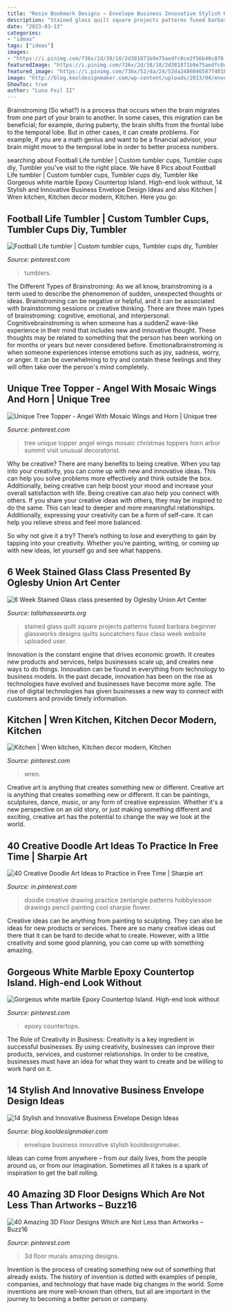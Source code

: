 ```yaml
---
title: "Resin Bookmark Designs ~ Envelope Business Innovative Stylish Kooldesignmaker"
description: "Stained glass quilt square projects patterns fused barbara beginner glassworks designs quilts suncatchers faux class week website uploaded user"
date: "2023-03-13"
categories:
- "ideas"
tags: ["ideas"]
images:
- "https://i.pinimg.com/736x/2d/38/18/2d381871b9e75aedfc0ce2f56b40c878.jpg"
featuredImage: "https://i.pinimg.com/736x/2d/38/18/2d381871b9e75aedfc0ce2f56b40c878.jpg"
featured_image: "https://i.pinimg.com/736x/52/da/24/52da2486046587f401bb8d6ee3b5a8e8.jpg"
image: "http://blog.kooldesignmaker.com/wp-content/uploads/2013/04/envelope-design-24.jpg"
ShowToc: true
author: "Luna Feil II"
---
```



Brainstroming (So what?) is a process that occurs when the brain migrates from one part of your brain to another. In some cases, this migration can be beneficial; for example, during puberty, the brain shifts from the frontal lobe to the temporal lobe. But in other cases, it can create problems. For example, if you are a math genius and want to be a financial advisor, your brain might move to the temporal lobe in order to better process numbers.

	

		
searching about Football Life tumbler | Custom tumbler cups, Tumbler cups diy, Tumbler you've visit to the right place. We have 8 Pics about Football Life tumbler | Custom tumbler cups, Tumbler cups diy, Tumbler like Gorgeous white marble Epoxy Countertop Island. High-end look without, 14 Stylish and Innovative Business Envelope Design Ideas and also Kitchen | Wren kitchen, Kitchen decor modern, Kitchen. Here you go:
		
    
## Football Life Tumbler | Custom Tumbler Cups, Tumbler Cups Diy, Tumbler

<img loading=lazy src="https://i.pinimg.com/736x/52/da/24/52da2486046587f401bb8d6ee3b5a8e8.jpg" onerror="this.onerror=null;this.src='https://tse4.mm.bing.net/th?id=OIP.buKB5taOU5mjVY_zqHYtCwHaJ3&amp;pid=15.1';" alt="Football Life tumbler | Custom tumbler cups, Tumbler cups diy, Tumbler">

_Source: pinterest.com_

>tumblers. 

	

The Different Types of Brainstroming:
As we all know, brainstroming is a term used to describe the phenomenon of sudden, unexpected thoughts or ideas. Brainstroming can be negative or helpful, and it can be associated with brainstorming sessions or creative thinking. There are three main types of brainstroming: cognitive, emotional, and interpersonal. 
Cognitivebrainstroming is when someone has a suddenZ wave-like experience in their mind that includes new and innovative thought. These thoughts may be related to something that the person has been working on for months or years but never considered before. Emotionalbrainstroming is when someone experiences intense emotions such as joy, sadness, worry, or anger. It can be overwhelming to try and contain these feelings and they will often take over the person's mind completely.

    
## Unique Tree Topper - Angel With Mosaic Wings And Horn | Unique Tree

<img loading=lazy src="https://i.pinimg.com/736x/57/e4/db/57e4dbc5cc805f48d06ce0a14ecf0768--unique-christmas-tree-toppers-christmas-decorations.jpg" onerror="this.onerror=null;this.src='https://tse1.mm.bing.net/th?id=OIP.vLkV9zkg-O_6ORZE6v80XAHaJ3&amp;pid=15.1';" alt="Unique Tree Topper - Angel With Mosaic Wings and Horn | Unique tree">

_Source: pinterest.com_

>tree unique topper angel wings mosaic christmas toppers horn arbor summit visit unusual decoratorist. 

	

Why be creative?
There are many benefits to being creative. When you tap into your creativity, you can come up with new and innovative ideas. This can help you solve problems more effectively and think outside the box. Additionally, being creative can help boost your mood and increase your overall satisfaction with life.
Being creative can also help you connect with others. If you share your creative ideas with others, they may be inspired to do the same. This can lead to deeper and more meaningful relationships. Additionally, expressing your creativity can be a form of self-care. It can help you relieve stress and feel more balanced.

So why not give it a try? There’s nothing to lose and everything to gain by tapping into your creativity. Whether you’re painting, writing, or coming up with new ideas, let yourself go and see what happens.

    
## 6 Week Stained Glass Class Presented By Oglesby Union Art Center

<img loading=lazy src="https://www.tallahasseearts.org/wp-content/uploads/sites/www.tallahasseearts.org/images/2016/09/primary-6-Week-Stained-Glass-class-1475017708.jpeg" onerror="this.onerror=null;this.src='https://tse1.mm.bing.net/th?id=OIP.arwXbuVnOYXslGqSWGTPigHaG_&amp;pid=15.1';" alt="6 Week Stained Glass class presented by Oglesby Union Art Center">

_Source: tallahasseearts.org_

>stained glass quilt square projects patterns fused barbara beginner glassworks designs quilts suncatchers faux class week website uploaded user. 

	

Innovation is the constant engine that drives economic growth. It creates new products and services, helps businesses scale up, and creates new ways to do things. Innovation can be found in everything from technology to business models. In the past decade, innovation has been on the rise as technologies have evolved and businesses have become more agile. The rise of digital technologies has given businesses a new way to connect with customers and provide timely information.

    
## Kitchen | Wren Kitchen, Kitchen Decor Modern, Kitchen

<img loading=lazy src="https://i.pinimg.com/736x/1e/2c/dd/1e2cddd0efe1764e70902a7c85480bf8.jpg" onerror="this.onerror=null;this.src='https://tse3.mm.bing.net/th?id=OIP.gWdpGpyFl-HofjCSqN1wmwHaJ3&amp;pid=15.1';" alt="Kitchen | Wren kitchen, Kitchen decor modern, Kitchen">

_Source: pinterest.com_

>wren. 

	

Creative art is anything that creates something new or different.
Creative art is anything that creates something new or different. It can be paintings, sculptures, dance, music, or any form of creative expression. Whether it's a new perspective on an old story, or just making something different and exciting, creative art has the potential to change the way we look at the world.

    
## 40 Creative Doodle Art Ideas To Practice In Free Time | Sharpie Art

<img loading=lazy src="https://i.pinimg.com/736x/3f/04/fd/3f04fd471fd2a4906a693da66701b7b2.jpg" onerror="this.onerror=null;this.src='https://tse4.mm.bing.net/th?id=OIP.QdGUbNukvqxfb78FDaie1gHaMW&amp;pid=15.1';" alt="40 Creative Doodle Art Ideas to Practice in Free Time | Sharpie art">

_Source: in.pinterest.com_

>doodle creative drawing practice zentangle patterns hobbylesson drawings pencil painting cool sharpie flower. 

	

Creative ideas can be anything from painting to sculpting. They can also be ideas for new products or services. There are so many creative ideas out there that it can be hard to decide what to create. However, with a little creativity and some good planning, you can come up with something amazing.

    
## Gorgeous White Marble Epoxy Countertop Island. High-end Look Without

<img loading=lazy src="https://i.pinimg.com/736x/c1/70/1b/c1701b2e6efbd7935761c01b6b431ebd.jpg" onerror="this.onerror=null;this.src='https://tse4.mm.bing.net/th?id=OIP.cba-mmZJulRclCoJeUO0sgHaJ3&amp;pid=15.1';" alt="Gorgeous white marble Epoxy Countertop Island. High-end look without">

_Source: pinterest.com_

>epoxy countertops. 

	

The Role of Creativity in Business:
Creativity is a key ingredient in successful businesses. By using creativity, businesses can improve their products, services, and customer relationships. In order to be creative, businesses must have an idea for what they want to create and be willing to work hard on it.

    
## 14 Stylish And Innovative Business Envelope Design Ideas

<img loading=lazy src="http://blog.kooldesignmaker.com/wp-content/uploads/2013/04/envelope-design-24.jpg" onerror="this.onerror=null;this.src='https://tse4.mm.bing.net/th?id=OIP.3yduyr5DBGGhrU-wQAEJsgHaDN&amp;pid=15.1';" alt="14 Stylish and Innovative Business Envelope Design Ideas">

_Source: blog.kooldesignmaker.com_

>envelope business innovative stylish kooldesignmaker. 

	

Ideas can come from anywhere – from our daily lives, from the people around us, or from our imagination. Sometimes all it takes is a spark of inspiration to get the ball rolling.

    
## 40 Amazing 3D Floor Designs Which Are Not Less Than Artworks – Buzz16

<img loading=lazy src="https://i.pinimg.com/736x/2d/38/18/2d381871b9e75aedfc0ce2f56b40c878.jpg" onerror="this.onerror=null;this.src='https://tse3.mm.bing.net/th?id=OIP.WGW44NAtALyDRQy-uK-vZAHaLH&amp;pid=15.1';" alt="40 Amazing 3D Floor Designs Which are Not Less than Artworks – Buzz16">

_Source: pinterest.com_

>3d floor murals amazing designs. 

	

Invention is the process of creating something new out of something that already exists. The history of invention is dotted with examples of people, companies, and technology that have made big changes in the world. Some inventions are more well-known than others, but all are important in the journey to becoming a better person or company.


